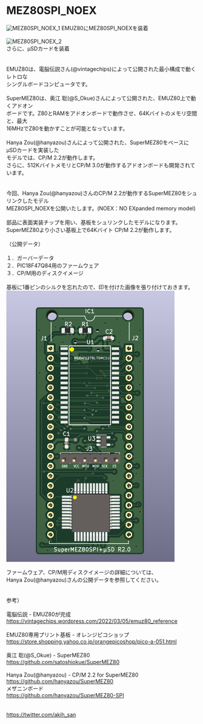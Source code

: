 # MEZ80SPI_NOEX
![MEZ80SPI_NOEX_1](https://github.com/akih-san/MEZ80SPI_NOEX/blob/main/Photos/P1020307.JPG)
EMUZ80にMEZ80SPI_NOEXを装着<br>
<br>
![MEZ80SPI_NOEX_2](https://github.com/akih-san/MEZ80SPI_NOEX/blob/main/Photos/P1020305.JPG)<br>
さらに、μSDカードを装着<br>
<br>
<br>
EMUZ80は、電脳伝説さん(@vintagechips)によって公開された最小構成で動くレトロな<br>
シングルボードコンピュータです。<br>
<br>
SuperMEZ80は、奥江 聡(@S_Okue)さんによって公開された、EMUZ80上で動くアドオン<br>
ボードです。Z80とRAMをアドオンボードで動作させ、64Kバイトのメモリ空間と、最大<br>
16MHzでZ80を動かすことが可能となっています。<br>
<br>
Hanya Zou(@hanyazou)さんによって公開された、SuperMEZ80をベースにμSDカードを実装した<br>
モデルでは、CP/M 2.2が動作します。<br>
さらに、512KバイトメモリとCP/M 3.0が動作するアドオンボードも開発されています。<br>
<br>
<br>
今回、Hanya Zou(@hanyazou)さんのCP/M 2.2が動作するSuperMEZ80をシュリンクしたモデル<br>
MEZ80SPI_NOEXを公開いたします。(NOEX：NO EXpanded memory model)<br>
<br>
部品に表面実装チップを用い、基板をシュリンクしたモデルになります。<br>
SuperMEZ80より小さい基板上で64Kバイト CP/M 2.2が動作します。<br>
<br>
（公開データ）<br>
<br>
１．ガーバーデータ<br>
２．PIC18F47Q84用のファームウェア<br>
３．CP/M用のディスクイメージ<br>
<br>
基板に1番ピンのシルクを忘れたので、印を付けた画像を張り付けておきます。<br>
![MEZ80SPI_NOEX_3](https://github.com/akih-san/MEZ80SPI_NOEX/blob/main/MEZ80SPI_NOEX.png)

ファームウェア、CP/M用ディスクイメージの詳細については、<br>
Hanya Zou(@hanyazou)さんの公開データを参照してください。<br>
<br>
<br>
参考）<br>
<br>
電脳伝説 - EMUZ80が完成  
https://vintagechips.wordpress.com/2022/03/05/emuz80_reference<br>
<br>
EMUZ80専用プリント基板 - オレンジピコショップ<br>
https://store.shopping.yahoo.co.jp/orangepicoshop/pico-a-051.html<br>
<br>
奥江 聡(@S_Okue) - SuperMEZ80<br>
https://github.com/satoshiokue/SuperMEZ80<br>
<br>
Hanya Zou(@hanyazou) - CP/M 2.2 for SuperMEZ80<br>
https://github.com/hanyazou/SuperMEZ80<br>
メザニンボード<br>
https://github.com/hanyazou/SuperMEZ80-SPI<br>
<br>
<br>
https://twitter.com/akih_san<br>
